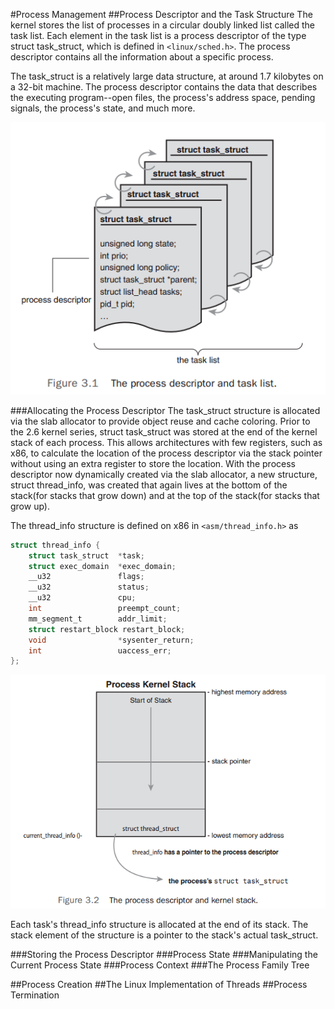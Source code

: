 #Process Management
##Process Descriptor and the Task Structure
The kernel stores the list of processes in a circular doubly linked list called the task list. Each element in the task list is a process descriptor of the type struct task_struct, which is defined in `<linux/sched.h>`. The process descriptor contains all the information about a specific process.

The task_struct is a relatively large data structure, at around 1.7 kilobytes on a 32-bit machine. The process descriptor contains the data that describes the executing program--open files, the process's address space, pending signals, the process's state, and much more.

![](../images/3.1.png)

###Allocating the Process Descriptor
The task_struct structure is allocated via the slab allocator to provide object reuse and cache coloring. Prior to the 2.6 kernel series, struct task_struct was stored at the end of the kernel stack of each process. This allows architectures with few registers, such as x86, to calculate the location of the process descriptor via the stack pointer without using an extra register to store the location. With the process descriptor now dynamically created via the slab allocator, a new structure, struct thread_info, was created that again lives at the bottom of the stack(for stacks that grow down) and at the top of the stack(for stacks that grow up).

The thread_info structure is defined on x86 in `<asm/thread_info.h>` as

```C
struct thread_info {
	struct task_struct	*task;
	struct exec_domain	*exec_domain;
	__u32				flags;
	__u32				status;
	__u32				cpu;
	int					preempt_count;
	mm_segment_t		addr_limit;
	struct restart_block restart_block;
	void				*sysenter_return;
	int					uaccess_err;
};
```

![](../images/3.2.png)

Each task's thread_info structure is allocated at the end of its stack. The stack element of the structure is a pointer to the stack's actual task_struct.

###Storing the Process Descriptor
###Process State
###Manipulating the Current Process State
###Process Context
###The Process Family Tree

##Process Creation
##The Linux Implementation of Threads
##Process Termination